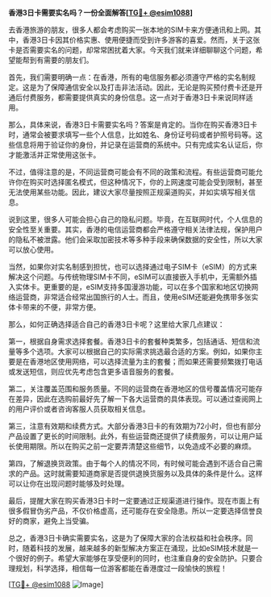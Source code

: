 **香港3日卡需要实名吗？一份全面解答[[TG💪+ @esim1088](https://t.me/s/esim1088)]**

去香港旅游的朋友，很多人都会考虑购买一张本地的SIM卡来方便通讯和上网。其中，香港3日卡因其价格实惠、使用便捷而受到许多游客的喜爱。然而，关于这张卡是否需要实名的问题，却常常困扰着大家。今天我们就来详细聊聊这个问题，希望能帮到有需要的朋友们。

首先，我们需要明确一点：在香港，所有的电信服务都必须遵守严格的实名制规定。这是为了保障通信安全以及打击非法活动。因此，无论是购买预付费卡还是开通后付费服务，都需要提供真实的身份信息。这一点对于香港3日卡来说同样适用。

那么，具体来说，香港3日卡需要实名吗？答案是肯定的。当你在购买香港3日卡时，通常会被要求填写一些个人信息，比如姓名、身份证号码或者护照号码等。这些信息将用于验证你的身份，并记录在运营商的系统中。只有完成实名认证后，你才能激活并正常使用这张卡。

不过，值得注意的是，不同运营商可能会有不同的政策和流程。有些运营商可能允许你在购买时选择匿名模式，但这种情况下，你的上网速度可能会受到限制，甚至无法使用某些功能。因此，建议大家尽量按照正规渠道购买，并如实填写相关信息。

说到这里，很多人可能会担心自己的隐私问题。毕竟，在互联网时代，个人信息的安全性至关重要。其实，香港的电信运营商都会严格遵守相关法律法规，保护用户的隐私不被泄露。他们会采取加密技术等多种手段来确保数据的安全性，所以大家可以放心使用。

当然，如果你对实名制感到担忧，也可以选择通过电子SIM卡（eSIM）的方式来解决这个问题。与传统物理SIM卡不同，eSIM可以直接嵌入手机中，无需额外插入实体卡。更重要的是，eSIM支持多国漫游功能，可以在多个国家和地区切换网络运营商，非常适合经常出国旅行的人士。而且，使用eSIM还能避免携带多张实体卡带来的不便，非常方便。

那么，如何正确选择适合自己的香港3日卡呢？这里给大家几点建议：

第一，根据自身需求选择套餐。香港3日卡的套餐种类繁多，包括通话、短信和流量等多个选项。大家可以根据自己的实际需求挑选最合适的方案。例如，如果你主要是在香港地区使用网络，可以选择流量为主的套餐；而如果还需要频繁拨打电话或发送短信，则应优先考虑包含更多语音服务的套餐。

第二，关注覆盖范围和服务质量。不同的运营商在香港地区的信号覆盖情况可能存在差异，因此在选购前最好先了解一下各大运营商的具体表现。可以通过查阅网上的用户评价或者咨询客服人员获取相关信息。

第三，注意有效期和续费方式。大部分香港3日卡的有效期为72小时，但也有部分产品设置了更长的时间限制。此外，有些运营商还提供了续费服务，可以让用户延长使用期限。所以在购买之前一定要弄清楚这些细节，以免造成不必要的麻烦。

第四，了解退换货政策。由于每个人的情况不同，有时候可能会遇到不适合自己需求的产品。这时就需要知道商家是否提供退换货服务以及具体的条件是什么。这样可以让你在出现问题时能够及时处理。

最后，提醒大家在购买香港3日卡时一定要通过正规渠道进行操作。现在市面上有很多假冒伪劣产品，不仅价格虚高，还可能存在安全隐患。所以一定要选择信誉良好的商家，避免上当受骗。

总之，香港3日卡确实需要实名，这是为了保障大家的合法权益和社会秩序。同时，随着科技的发展，越来越多的新型解决方案正在涌现，比如eSIM技术就是一个很好的例子。希望大家能够在享受便利的同时，也注重自身的安全防护。只要合理规划，科学选择，相信每一位游客都能在香港度过一段愉快的旅程！

[[TG💪+ @esim1088](https://t.me/s/esim1088) ![Image](https://i.postimg.cc/4NQfJmqS/Snipaste-2025-05-13-00-14-12.png)]